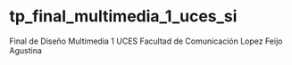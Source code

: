 # tp_final_multimedia_1_uces_si
Final de Diseño Multimedia 1 UCES Facultad de Comunicación Lopez Feijo Agustina
